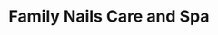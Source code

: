 ---
title: "Family Nails Care and Spa"
url: /fredericksburg/family-nails-care-and-spa/
shop: beauty
---